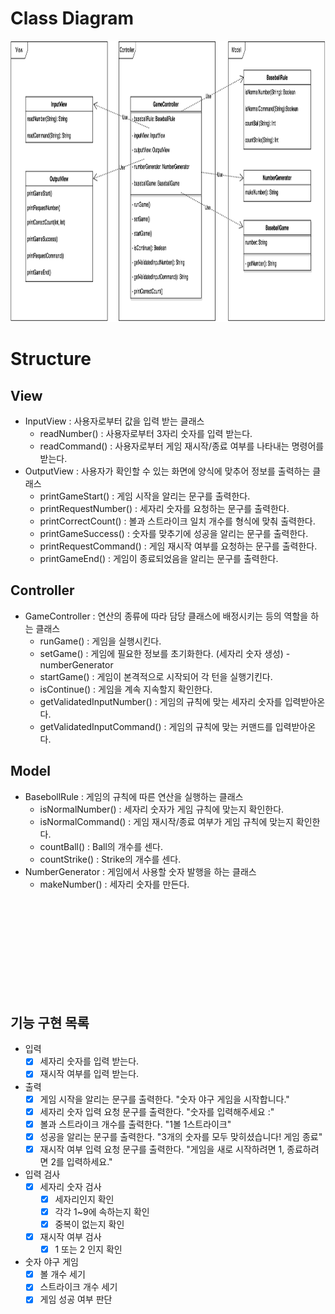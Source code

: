 
# Class Diagram
<img src="https://raw.githubusercontent.com/otter66/kotlin-baseball/refactoring/docs/images/class_diagram.png" alt="drawing" height="450"/>

# Structure

## View
- InputView : 사용자로부터 값을 입력 받는 클래스
    - readNumber() : 사용자로부터 3자리 숫자를 입력 받는다.
    - readCommand() : 사용자로부터 게임 재시작/종료 여부를 나타내는 명령어를 받는다.
- OutputView : 사용자가 확인할 수 있는 화면에 양식에 맞추어 정보를 출력하는 클래스
    - printGameStart() : 게임 시작을 알리는 문구를 출력한다.
    - printRequestNumber() : 세자리 숫자를 요청하는 문구를 출력한다.
    - printCorrectCount() : 볼과 스트라이크 일치 개수를 형식에 맞춰 출력한다.
    - printGameSuccess() : 숫자를 맞추기에 성공을 알리는 문구를 출력한다. 
    - printRequestCommand() : 게임 재시작 여부를 요청하는 문구를 출력한다.
    - printGameEnd() : 게임이 종료되었음을 알리는 문구를 출력한다.

## Controller
- GameController : 연산의 종류에 따라 담당 클래스에 배정시키는 등의 역할을 하는 클래스
    - runGame() : 게임을 실행시킨다.
    - setGame() : 게임에 필요한 정보를 초기화한다. (세자리 숫자 생성) - numberGenerator
    - startGame() : 게임이 본격적으로 시작되어 각 턴을 실행기킨다.
    - isContinue() : 게임을 계속 지속할지 확인한다.
    - getValidatedInputNumber() : 게임의 규칙에 맞는 세자리 숫자를 입력받아온다.
    - getValidatedInputCommand() : 게임의 규칙에 맞는 커맨드를 입력받아온다.

## Model
- BasebollRule : 게임의 규칙에 따른 연산을 실행하는 클래스
    - isNormalNumber() : 세자리 숫자가 게임 규칙에 맞는지 확인한다.
    - isNormalCommand() : 게임 재시작/종료 여부가 게임 규칙에 맞는지 확인한다.
    - countBall() : Ball의 개수를 센다.
    - countStrike() : Strike의 개수를 센다.
- NumberGenerator : 게임에서 사용할 숫자 발행을 하는 클래스
    - makeNumber() : 세자리 숫자를 만든다.



<br><br><br><br><br><br><br><br><br>   

## 기능 구현 목록

- 입력 
    - [x] 세자리 숫자를 입력 받는다.
    - [x] 재시작 여부를 입력 받는다.

- 출력
    - [x] 게임 시작을 알리는 문구를 출력한다. "숫자 야구 게임을 시작합니다."
    - [x] 세자리 숫자 입력 요청 문구를 출력한다. "숫자를 입력해주세요 :"
    - [x] 볼과 스트라이크 개수를 출력한다. "1볼 1스트라이크"
    - [x] 성공을 알리는 문구를 출력한다. "3개의 숫자를 모두 맞히셨습니다! 게임 종료"
    - [x] 재시작 여부 입력 요청 문구를 출력한다. "게임을 새로 시작하려면 1, 종료하려면 2를 입력하세요."
    
- 입력 검사
    - [x] 세자리 숫자 검사
        - [x] 세자리인지 확인
        - [x] 각각 1~9에 속하는지 확인
        - [x] 중복이 없는지 확인
    - [x] 재시작 여부 검사
        - [x] 1 또는 2 인지 확인 

- 숫자 야구 게임
    - [x] 볼 개수 세기
    - [x] 스트라이크 개수 세기
    - [x] 게임 성공 여부 판단
